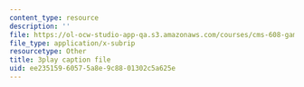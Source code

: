 ```yaml
---
content_type: resource
description: ''
file: https://ol-ocw-studio-app-qa.s3.amazonaws.com/courses/cms-608-game-design-fall-2010/ee23515960575a8e9c8801302c5a625e_68555.vtt
file_type: application/x-subrip
resourcetype: Other
title: 3play caption file
uid: ee235159-6057-5a8e-9c88-01302c5a625e
---
```

